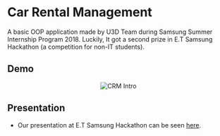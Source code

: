 # Car Rental Management

A basic OOP application made by U3D Team during Samsung Summer Internship Program 2018.
Luckily, It got a second prize in E.T Samsung Hackathon (a competition for non-IT students).

## Demo

<p align="center"><img src="https://raw.githubusercontent.com/culee/crm/master/Intro.gif" alt="CRM Intro"></p>

## Presentation

- Our presentation at E.T Samsung Hackathon can be seen [here].

[here]: https://drive.google.com/open?id=1wfeE10LoKmawBpxfZnkS9FoVNjreCYnz
